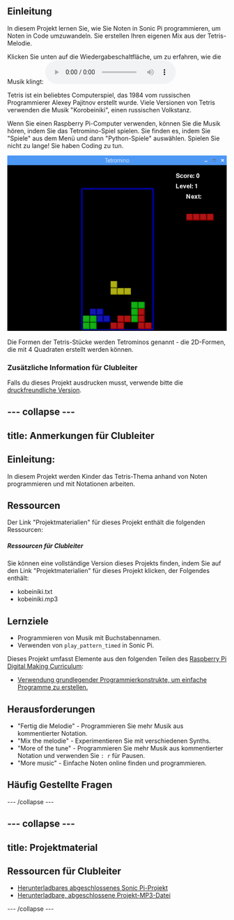 ## Einleitung

In diesem Projekt lernen Sie, wie Sie Noten in Sonic Pi programmieren, um Noten in Code umzuwandeln. Sie erstellen Ihren eigenen Mix aus der Tetris-Melodie.

<div id="audio-preview" class="pdf-hidden">
  Klicken Sie unten auf die Wiedergabeschaltfläche, um zu erfahren, wie die Musik klingt: <audio controls preload> <source src="resources/korobeiniki.mp3" type="audio/mpeg"> Ihr Browser unterstützt das <code>Audio-</code> Element nicht. </audio>
</div>

Tetris ist ein beliebtes Computerspiel, das 1984 vom russischen Programmierer Alexey Pajitnov erstellt wurde. Viele Versionen von Tetris verwenden die Musik "Korobeiniki", einen russischen Volkstanz.

Wenn Sie einen Raspberry Pi-Computer verwenden, können Sie die Musik hören, indem Sie das Tetromino-Spiel spielen. Sie finden es, indem Sie "Spiele" aus dem Menü und dann "Python-Spiele" auswählen. Spielen Sie nicht zu lange! Sie haben Coding zu tun.

![screenshot](images/tetromino.png)

Die Formen der Tetris-Stücke werden Tetrominos genannt - die 2D-Formen, die mit 4 Quadraten erstellt werden können.

### Zusätzliche Information für Clubleiter

Falls du dieses Projekt ausdrucken musst, verwende bitte die [druckfreundliche Version](https://projects.raspberrypi.org/en/projects/tetris-theme/print).

## \--- collapse \---

## title: Anmerkungen für Clubleiter

## Einleitung:

In diesem Projekt werden Kinder das Tetris-Thema anhand von Noten programmieren und mit Notationen arbeiten.

## Ressourcen

Der Link "Projektmaterialien" für dieses Projekt enthält die folgenden Ressourcen:

##### Ressourcen für Clubleiter

Sie können eine vollständige Version dieses Projekts finden, indem Sie auf den Link "Projektmaterialien" für dieses Projekt klicken, der Folgendes enthält:

* kobeiniki.txt
* kobeiniki.mp3

## Lernziele

* Programmieren von Musik mit Buchstabennamen. 
* Verwenden von `play_pattern_timed` in Sonic Pi.

Dieses Projekt umfasst Elemente aus den folgenden Teilen des [Raspberry Pi Digital Making Curriculum](http://rpf.io/curriculum):

* [Verwendung grundlegender Programmierkonstrukte, um einfache Programme zu erstellen.](https://www.raspberrypi.org/curriculum/programming/creator)

## Herausforderungen

* "Fertig die Melodie" - Programmieren Sie mehr Musik aus kommentierter Notation.
* "Mix the melodie" - Experimentieren Sie mit verschiedenen Synths.
* "More of the tune" - Programmieren Sie mehr Musik aus kommentierter Notation und verwenden Sie `: r` für Pausen.
* "More music" - Einfache Noten online finden und programmieren.

## Häufig Gestellte Fragen

\--- /collapse \---

## \--- collapse \---

## title: Projektmaterial

## Ressourcen für Clubleiter

* [Herunterladbares abgeschlossenes Sonic Pi-Projekt](resources/korobeiniki.txt)
* [Herunterladbare, abgeschlossene Projekt-MP3-Datei](resources/korobeiniki.mp3)

\--- /collapse \---